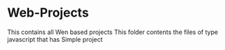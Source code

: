# Web-Projects
This contains all Wen based projects
This folder contents the files of type javascript that has Simple project
